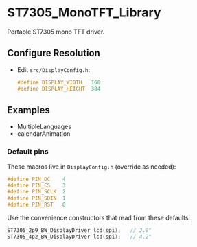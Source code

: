 # ST7305_MonoTFT_Library

Portable ST7305 mono TFT driver.

## Configure Resolution
- Edit `src/DisplayConfig.h`:

  ```c
  #define DISPLAY_WIDTH   168
  #define DISPLAY_HEIGHT  384
  ```

## Examples
- MultipleLanguages
- calendarAnimation


### Default pins
These macros live in `DisplayConfig.h` (override as needed):
```c
#define PIN_DC    4
#define PIN_CS    3
#define PIN_SCLK  2
#define PIN_SDIN  1
#define PIN_RST   0
```
Use the convenience constructors that read from these defaults:
```cpp
ST7305_2p9_BW_DisplayDriver lcd(spi);   // 2.9"
ST7305_4p2_BW_DisplayDriver lcd(spi);   // 4.2"
```
